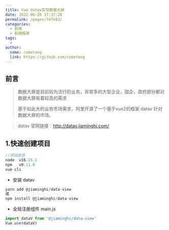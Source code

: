 ```yaml
---
title: Vue datav实现数据大屏
date: 2022-06-28 17:37:28
permalink: /pages/747e83/
categories:
  - 前端
  - 前端框架
tags:
  - 
author: 
  name: cometang
  link: https://github.com/cometang
---
```








## 前言

> 数据大屏是目前较为流行的业务，非常多的大型企业，国企，政府部分都对数据大屏有着较高的需求
>
> 基于如此大的业务市场需求，阿里开源了一个基于vue2的框架 datav 针对数据大屏的市场。

> datav 官网链接：http://datav.jiaminghi.com/



## 1.快速创建项目 

```js
//项目底层
node  v16.15.1
npm   v8.11.0
vue-cli 
```

- 安装 datav 

```js
yarn add @jiaminghi/data-view  
或
npm install @jiaminghi/data-view
```

- 全局注册组件  main.js

```js
import dataV from '@jiaminghi/data-view'
Vue.use(dataV)
```

